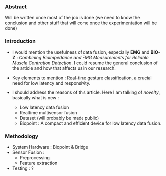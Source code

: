 ### Abstract
Will be written once most of the job is done (we need to know the conclusion and other stuff that will come once the experimentation will be done)

### Introduction

- I would mention the usefulness of data fusion, especially __EMG__ and __BIO-Z__ : *Combining Bioimpedance and EMG Measurements for Reliable Muscle Contration Detection*. I could resume the general conclusion of the article and how that affects us in our research. 

- Key elements to mention : Real-time gesture classification, a crucial need for low latency and responsivity.
- I should address the reasons of this article. Here I am talking of *novelty*, basically what is new : 
	- Low latency data fusion
	- Realtime multisensor fusion
	- Dataset (will probably be made public)
	- Biopoint : A compact and efficient device for low latency data fusion. 

### Methodology
- System Hardware : Biopoint & Bridge
- Sensor Fusion : 
	- Preprocessing
	- Feature extraction
- Testing : ?
